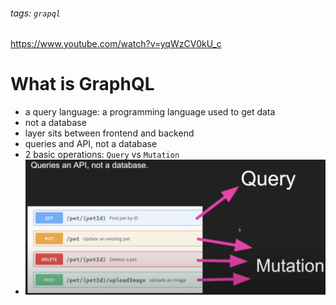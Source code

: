 ###### tags: `grapql`

https://www.youtube.com/watch?v=yqWzCV0kU_c

# What is GraphQL
- a query language: a programming language used to get data
- not a database
- layer sits between frontend and backend
- queries and API, not a database
- 2 basic operations: `Query` vs `Mutation`
- ![](20221122164307.png)
